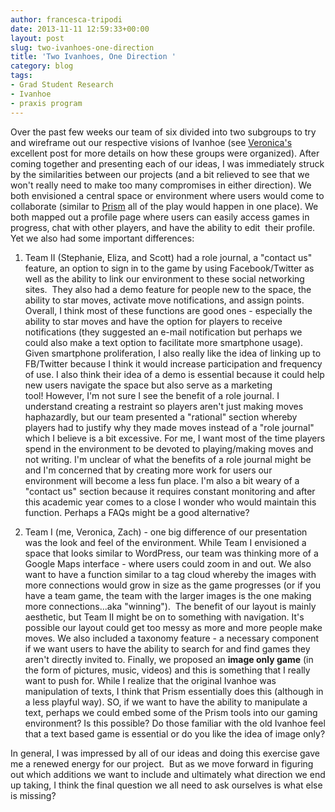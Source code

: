 ```yaml
---
author: francesca-tripodi
date: 2013-11-11 12:59:33+00:00
layout: post
slug: two-ivanhoes-one-direction
title: 'Two Ivanhoes, One Direction '
category: blog
tags:
- Grad Student Research
- Ivanhoe
- praxis program
---
```


Over the past few weeks our team of six divided into two subgroups to try and wireframe out our respective visions of Ivanhoe (see [Veronica's](http://www.scholarslab.org/grad-student-research/thinking-through-doing-while-losing-my-marbles/) excellent post for more details on how these groups were organized). After coming together and presenting each of our ideas, I was immediately struck by the similarities between our projects (and a bit relieved to see that we won't really need to make too many compromises in either direction). We both envisioned a central space or environment where users would come to collaborate (similar to [Prism](http://prism.scholarslab.org/pages/about) all of the play would happen in one place). We both mapped out a profile page where users can easily access games in progress, chat with other players, and have the ability to edit  their profile. Yet we also had some important differences:

1. Team II (Stephanie, Eliza, and Scott) had a role journal, a "contact us" feature, an option to sign in to the game by using Facebook/Twitter as well as the ability to link our environment to these social networking sites.  They also had a demo feature for people new to the space, the ability to star moves, activate move notifications, and assign points. Overall, I think most of these functions are good ones - especially the ability to star moves and have the option for players to receive notifications (they suggested an e-mail notification but perhaps we could also make a text option to facilitate more smartphone usage). Given smartphone proliferation, I also really like the idea of linking up to FB/Twitter because I think it would increase participation and frequency of use. I also think their idea of a demo is essential because it could help new users navigate the space but also serve as a marketing tool! However, I'm not sure I see the benefit of a role journal. I understand creating a restraint so players aren't just making moves haphazardly, but our team presented a "rational" section whereby players had to justify why they made moves instead of a "role journal" which I believe is a bit excessive. For me, I want most of the time players spend in the environment to be devoted to playing/making moves and not writing. I'm unclear of what the benefits of a role journal might be and I'm concerned that by creating more work for users our environment will become a less fun place. I'm also a bit weary of a "contact us" section because it requires constant monitoring and after this academic year comes to a close I wonder who would maintain this function. Perhaps a FAQs might be a good alternative?

2. Team I (me, Veronica, Zach) - one big difference of our presentation was the look and feel of the environment. While Team I envisioned a space that looks similar to WordPress, our team was thinking more of a Google Maps interface - where users could zoom in and out. We also want to have a function similar to a tag cloud whereby the images with more connections would grow in size as the game progresses (or if you have a team game, the team with the larger images is the one making more connections...aka "winning").  The benefit of our layout is mainly aesthetic, but Team II might be on to something with navigation. It's possible our layout could get too messy as more and more people make moves. We also included a taxonomy feature - a necessary component if we want users to have the ability to search for and find games they aren't directly invited to. Finally, we proposed an **image only game** (in the form of pictures, music, videos) and this is something that I really want to push for. While I realize that the original Ivanhoe was manipulation of texts, I think that Prism essentially does this (although in a less playful way). SO, if we want to have the ability to manipulate a text, perhaps we could embed some of the Prism tools into our gaming environment? Is this possible? Do those familiar with the old Ivanhoe feel that a text based game is essential or do you like the idea of image only?

In general, I was impressed by all of our ideas and doing this exercise gave me a renewed energy for our project.  But as we move forward in figuring out which additions we want to include and ultimately what direction we end up taking, I think the final question we all need to ask ourselves is what else is missing?
